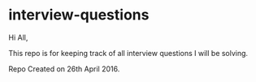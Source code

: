 # interview-questions

Hi All,

This repo is for keeping track of all interview questions I will be solving.

Repo Created on 26th April 2016.
